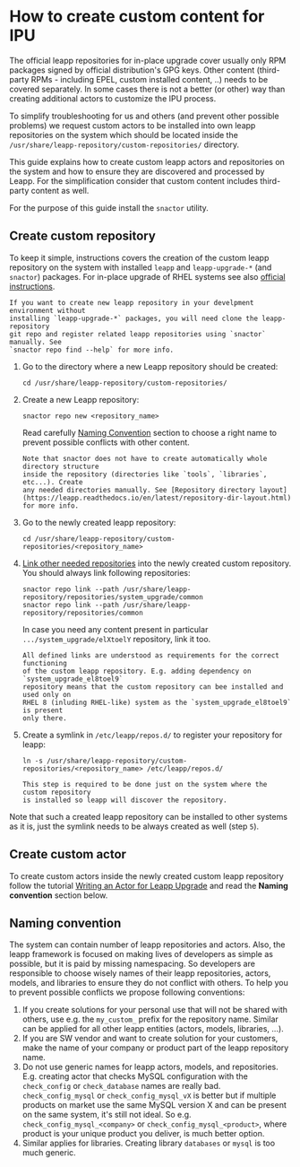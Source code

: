 # How to create custom content for IPU

The official leapp repositories for in-place upgrade cover usually only RPM packages
signed by official distribution's GPG keys. Other content (third-party RPMs -
including EPEL, custom installed content, ..) needs to be covered separately.
In some cases there is not a better (or other) way than creating additional actors
to customize the IPU process.

To simplify troubleshooting for us and others (and prevent other possible problems)
we request custom actors to be installed into own leapp repositories
on the system which should be located inside the `/usr/share/leapp-repository/custom-repositories/`
directory.

This guide explains how to create custom leapp actors and repositories on the system and
how to ensure they are discovered and processed by Leapp. For the simplification
consider that custom content includes third-party content as well.

For the purpose of this guide install the `snactor` utility.

## Create custom repository

To keep it simple, instructions covers the creation of the custom leapp repository
on the system with installed `leapp` and `leapp-upgrade-*` (and `snactor`) packages.
For in-place upgrade of RHEL systems see also [official instructions](https://access.redhat.com/articles/4977891#create-custom-actor).

```{note}
If you want to create new leapp repository in your develpment environment without
installing `leapp-upgrade-*` packages, you will need clone the leapp-repository
git repo and register related leapp repositories using `snactor` manually. See
`snactor repo find --help` for more info.
```


1. Go to the directory where a new Leapp repository should be created:
   ```shell
   cd /usr/share/leapp-repository/custom-repositories/
   ```

2. Create a new Leapp repository:
   ```shell
   snactor repo new <repository_name>
   ```

   Read carefully [Naming Convention](#naming-convention) section to choose a right
   name to prevent possible conflicts with other content.

   ```{note}
   Note that snactor does not have to create automatically whole directory structure
   inside the repository (directories like `tools`, `libraries`, etc...). Create
   any needed directories manually. See [Repository directory layout](https://leapp.readthedocs.io/en/latest/repository-dir-layout.html) for more info.
   ```

3. Go to the newly created leapp repository:
   ```shell
   cd /usr/share/leapp-repository/custom-repositories/<repository_name>
   ```

4. [Link other needed repositories](https://leapp.readthedocs.io/en/latest/repo-linking.html)
   into the newly created custom repository. You should always link following repositories:
   ```shell
   snactor repo link --path /usr/share/leapp-repository/repositories/system_upgrade/common
   snactor repo link --path /usr/share/leapp-repository/repositories/common
   ```
   In case you need any content present in particular `.../system_upgrade/elXtoelY`
   repository, link it too.
   
   ```{note}
   All defined links are understood as requirements for the correct functioning
   of the custom leapp repository. E.g. adding dependency on `system_upgrade_el8toel9`
   repository means that the custom repository can bee installed and used only on
   RHEL 8 (inluding RHEL-like) system as the `system_upgrade_el8toel9` is present
   only there.
   ```

5. Create a symlink in `/etc/leapp/repos.d/` to register your repository for leapp:
   ```shell
   ln -s /usr/share/leapp-repository/custom-repositories/<repository_name> /etc/leapp/repos.d/
   ```
   
   ```{note}
   This step is required to be done just on the system where the custom repository
   is installed so leapp will discover the repository.
   ```

Note that such a created leapp repository can be installed to other systems as it is,
just the symlink needs to be always created as well (step `5`).

## Create custom actor

To create custom actors inside the newly created custom leapp repository follow
the tutorial [Writing an Actor for Leapp Upgrade](howto-first-actor-upgrade)
and read the **Naming convention** section below.


## Naming convention

The system can contain number of leapp repositories and actors. Also, the leapp framework
is focused on making lives of developers as simple as possible, but it is
paid by missing namespacing. So developers are responsible to choose wisely
names of their leapp repositories, actors, models, and libraries to ensure
they do not conflict with others. To help you to prevent possible conflicts
we propose following conventions:

1. If you create solutions for your personal use that will not be shared with
others, use e.g. the `my_custom_` prefix for the repository name. Similar can be applied
for all other leapp entities (actors, models, libraries, ...).
2. If you are SW vendor and want to create solution for your customers,
make the name of your company or product part of the leapp repository name.
3. Do not use generic names for leapp actors, models, and repositories. E.g.
creating actor that checks MySQL configuration with the `check_config` or `check_database` names
are really bad. `check_config_mysql` or `check_config_mysql_vX` is better but if multiple
products on market use the same MySQL version X and can be present on the same system,
it's still not ideal. So e.g. `check_config_mysql_<company>`
or `check_config_mysql_<product>`, where product is your unique product you deliver,
is much better option.
4. Similar applies for libraries. Creating library `databases` or `mysql` is too much
generic.


